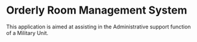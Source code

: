 
# Orderly Room Management System

This application is aimed at assisting in the Administrative support function of a Military Unit. 
